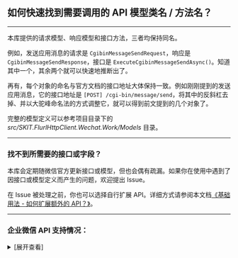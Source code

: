﻿## 如何快速找到需要调用的 API 模型类名 / 方法名？

---

本库提供的请求模型、响应模型和接口方法，三者均保持同名。

例如，发送应用消息的请求是 `CgibinMessageSendRequest`，响应是 `CgibinMessageSendResponse`，接口是 `ExecuteCgibinMessageSendAsync()`。知道其中一个，其余两个就可以快速地推断出了。

再有，每个对象的命名与官方文档的接口地址大体保持一致。例如刚刚提到的发送应用消息，它的接口地址是 `[POST] /cgi-bin/message/send`，将其中的反斜杠去掉、并以大驼峰命名法的方式调整它，就可以得到前文提到的几个对象了。

完整的模型定义可以参考项目目录下的 _src/SKIT.FlurlHttpClient.Wechat.Work/Models_ 目录。

---

### 找不到所需要的接口或字段？

本库会定期随微信官方更新接口或模型，但也会偶有疏漏。如果你在使用中遇到了因接口或模型定义而产生的问题，欢迎提出 Issue。

在 Issue 被处理之前，你也可以选择自行扩展 API。详细方式请参阅本文档[《基础用法 - 如何扩展额外的 API？》](./Basic_Extensions.md)。

---

### 企业微信 API 支持情况：

<details>

<summary>[展开查看]</summary>

|     |           微信 API            |             开发模式              |               备注               |
| :-: | :---------------------------: | :-------------------------------: | :------------------------------: |
|  √  |           开发接入            | 企业 & 第三方 & 服务商 & 智慧硬件 |                                  |
|  √  |         基础：账号 ID         |      企业 & 第三方 & 服务商       |                                  |
|  √  |       基础：通讯录管理        |      企业 & 第三方 & 服务商       |                                  |
|  √  |        基础：身份验证         |      企业 & 第三方 & 服务商       |                                  |
|  √  |        基础：企业互联         |      企业 & 第三方 & 服务商       |                                  |
|  √  |         基础：上下游          |      企业 & 第三方 & 服务商       |                                  |
|  √  |        基础：消息推送         |      企业 & 第三方 & 服务商       |                                  |
|  √  |        基础：应用管理         |      企业 & 第三方 & 服务商       |                                  |
|  √  |        基础：素材管理         |      企业 & 第三方 & 服务商       |                                  |
|  √  |        基础：电子发票         |      企业 & 第三方 & 服务商       |                                  |
|  √  |        基础：应用授权         |          第三方 & 服务商          |                                  |
|  √  |      基础：接口调用许可       |          第三方 & 服务商          |                                  |
|  √  |         基础：收银台          |          第三方 & 服务商          |                                  |
|  √  |       基础：推广二维码        |          第三方 & 服务商          |                                  |
|  √  |      连接微信：客户联系       |      企业 & 第三方 & 服务商       |                                  |
|  √  |      连接微信：微信客服       |      企业 & 第三方 & 服务商       |                                  |
|  ×  | <del>连接微信：企业支付</del> |      企业 & 第三方 & 服务商       | 异构协议，请使用 `TenpayV2` 模块 |
|  √  | 连接微信：小程序接入对外收款  |               企业                |                                  |
|  √  |    连接微信：会话内容存档     |               企业                |                                  |
|  √  |      连接微信：家校沟通       |      企业 & 第三方 & 服务商       |                                  |
|  √  |      连接微信：家校应用       |      企业 & 第三方 & 服务商       |                                  |
|  √  |      连接微信：政民沟通       |      企业 & 第三方 & 服务商       |                                  |
|  √  |          办公：邮件           |      企业 & 第三方 & 服务商       |                                  |
|  √  |          办公：文档           |      企业 & 第三方 & 服务商       |                                  |
|  √  |          办公：日程           |      企业 & 第三方 & 服务商       |                                  |
|  √  |          办公：会议           |      企业 & 第三方 & 服务商       |                                  |
|  √  |          办公：微盘           |      企业 & 第三方 & 服务商       |                                  |
|  √  |          办公：直播           |      企业 & 第三方 & 服务商       |                                  |
|  √  |        办公：公费电话         |               企业                |                                  |
|  √  |          办公：打卡           |      企业 & 第三方 & 服务商       |                                  |
|  √  |          办公：审批           |      企业 & 第三方 & 服务商       |                                  |
|  √  |          办公：汇报           |               企业                |                                  |
|  √  |        办公：人事助手         |               企业                |                                  |
|  √  |         办公：会议室          |               企业                |                                  |
|  √  |        办公：高级功能         |               企业                |                                  |
|  √  |        办公：紧急通知         |               企业                |                                  |
|  √  |           智慧硬件            |              第三方               |                                  |
|  √  |         硬件云端接入          |             智慧硬件              |                                  |

</details>
